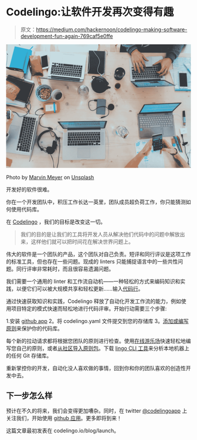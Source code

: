 # Codelingo:让软件开发再次变得有趣

> 原文：<https://medium.com/hackernoon/codelingo-making-software-development-fun-again-769caf5e0ffe>

![](img/76adec7a9bd03ad54f85cddf39dca53e.png)

Photo by [Marvin Meyer](https://unsplash.com/photos/SYTO3xs06fU?utm_source=unsplash&utm_medium=referral&utm_content=creditCopyText) on [Unsplash](https://unsplash.com/?utm_source=unsplash&utm_medium=referral&utm_content=creditCopyText)

开发好的软件很难。

你在一个开发团队中，积压工作长达一英里，团队成员超负荷工作，你只能猜测如何使用代码库。

在 [Codelingo](https://codelingo.io) ，我们的目标是改变这一切。

> 我们的目的是让我们的工具将开发人员从解决他们代码中的问题中解放出来，这样他们就可以把时间花在解决世界问题上。

伟大的软件是一个团队的产品，这个团队对自己负责。短评和同行评议是这项工作的标准工具，但也存在一些问题。现成的 linters 只能捕捉语言中的一些共性问题。同行评审非常耗时，而且很容易遗漏问题。

我们需要一个通用的 linter 和工作流自动机——一种轻松的方式来编码知识和实践，以便它们可以被大规模共享和轻松更新……输入[代码行](https://hackernoon.com/tagged/codelingo)。

通过快速获取知识和实践，Codelingo 释放了自动化开发工作流的能力，例如使用项目特定的模式快速而轻松地进行代码评审。开始行动需要三个步骤:

1.安装 [github app](https://github.com/apps/codelingo)
2。将 codelingo.yaml 文件提交到您的存储库
3。[添加或编写原则](https://www.codelingo.io/docs/concepts/tenets/#adding-tenets)来保护你的代码库。

每个新的拉动请求都将根据您团队的原则进行检查。使用[在线游乐场](https://www.codelingo.io/playground)快速轻松地编写您自己的原则，或者[从社区导入原则包](https://www.codelingo.io/docs/concepts/tenets/#adding-tenets)。下载 [lingo CLI 工具](https://github.com/codelingo/lingo)来分析本地机器上的任何 Git 存储库。

重新掌控你的开发，自动化没人喜欢做的事情，回到你和你的团队喜欢的创造性开发中去。

## 下一步怎么样

预计在不久的将来，我们会变得更加嘈杂。同时，在 twitter [@codelingoapp](https://twitter.com/codelingoapp) 上关注我们，开始使用 [github 应用](https://github.com/apps/codelingo)。更多即将到来！

这篇文章最初发表在 codelingo.io/blog/launch。